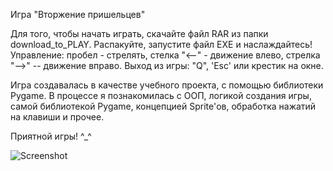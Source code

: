 
Игра "Вторжение пришельцев"

Для того, чтобы начать играть, скачайте файл RAR из папки download_to_PLAY. Распакуйте, запустите файл EXE и наслаждайтесь!
Управление: пробел - стрелять, стелка "<--" - движение влево, стрелка "-->" -- движение вправо. 
Выход из игры: "Q", 'Esc' или крестик на окне. 

Игра создавалась в качестве учебного проекта, с помощью библиотеки Pygame. 
В процессе я познакомилась с ООП, логикой создания игры, самой библиотекой Pygame, концепцией Sprite'ов, обработка нажатий на клавиши и прочее.

Приятной игры!
^_^

![Screenshot](https://user-images.githubusercontent.com/98776610/152227597-9872ac7b-879c-4560-a232-ff8341bec5ef.jpg)
